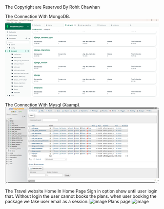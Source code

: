 The Copyright are Reserved By Rohit Chawhan

The Connection With MongoDB.
![alt text](image.png)

The Connection With Mysql (Xaamp).
![alt text](image-1.png)

The Travel website
Home
In Home Page Sign in option show until user login that. Without login the user cannot books the plans. when user booking the package we take user email as a session.
![image](https://github.com/LordMelodias/Summer/assets/105154639/d0790c72-ca93-40a2-8d1c-8cccaa62baea)
Plans page 
![image](https://github.com/LordMelodias/Summer/assets/105154639/c51e6382-b853-4391-a7f9-59e88d4f070a)
